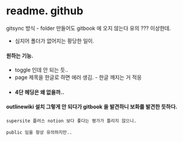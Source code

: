 # readme. github

gitsync 방식 - folder 만들어도 gitbook 에 오지 않는다 유의 ???   이상한데.&#x20;

* 심지어 폴더가 없어지는 황당한 일이.&#x20;

#### 원하는 기능.&#x20;

* toggle 인데 안 되는 듯..&#x20;
* page  제목을 한글로 하면 에러 생김. - 한글 깨지는 거 적응
* #### 4단 헤딩은 왜 없을까..&#x20;

####



#### outlinewiki 설치 그렇게 안 되다가 gitbook 을 발견하니 보화를 발견한 듯하다.&#x20;

`supersite 플러스 notion 보다 좋다는 평가가 틀리지 않으니.`&#x20;

`public 임을 항상 유의하지만..`  &#x20;















